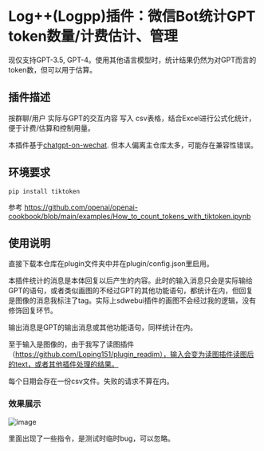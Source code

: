 
# Log++(Logpp)插件：微信Bot统计GPT token数量/计费估计、管理

现仅支持GPT-3.5, GPT-4。使用其他语言模型时，统计结果仍然为对GPT而言的token数，但可以用于估算。


## 插件描述

按群聊/用户 实际与GPT的交互内容 写入 csv表格，结合Excel进行公式化统计，便于计费/估算和控制用量。

本插件基于[chatgpt-on-wechat](https://github.com/zhayujie/chatgpt-on-wechat). 但本人偏离主仓库太多，可能存在兼容性错误。

## 环境要求

```
pip install tiktoken
```
参考 https://github.com/openai/openai-cookbook/blob/main/examples/How_to_count_tokens_with_tiktoken.ipynb
## 使用说明

直接下载本仓库在plugin文件夹中并在plugin/config.json里启用。

本插件统计的消息是本体回复以后产生的内容。此时的输入消息只会是实际输给GPT的语句，或者类似画图的不经过GPT的其他功能语句，都统计在内，但回复是图像的消息我标注了tag。实际上sdwebui插件的画图不会经过我的逻辑，没有修饰回复环节。

输出消息是GPT的输出消息或其他功能语句，同样统计在内。

至于输入是图像的，由于我写了读图插件（https://github.com/Loping151/plugin_readim），输入会变为读图插件读图后的text，或者其他插件处理的结果。

每个日期会存在一份csv文件。失败的请求不算在内。

### 效果展示

![image](https://github.com/Loping151/plugin_logpp/assets/97866915/ceebe6ee-2c38-47b4-9d90-36ad6a50d2fe)

里面出现了一些指令，是测试时临时bug，可以忽略。
